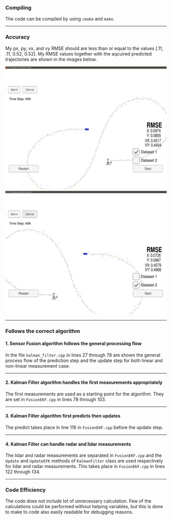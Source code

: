 [//]: # (Image References)
[image1]: ./RMSE1.png
[image2]: ./RMSE2.png

### Compiling

The code can be compiled by using `cmake` and `make`.

---
### Accuracy

My px, py, vx, and vy RMSE should are less than or equal to the values [.11, .11, 0.52, 0.52]. My RMSE values together with the aqcuired predicted trajectories are shown in the images below.

![alt text][image1] ![alt text][image2]

---
### Follows the correct algorithm

#### 1. Sensor Fusion algorithm follows the general processing flow

In the file `kalman_filter.cpp` in lines 27 through 78 are shown the general process flow of the prediction step and the update step for both linear and non-linear measurement case. 

---
#### 2. Kalman Filter algorithm handles the first measurements appropriately

The first measurements are used as a starting point for the algorithm. They are set in `FusionEKF.cpp` in lines 78 through 103.

---
#### 3. Kalman Filter algorithm first predicts then updates

The predict takes place in line 116 in `FusionEKF.cpp` before the update step.

---
#### 4. Kalman Filter can handle radar and lidar measurements

The lidar and radar measurements are separated in `FusionEKF.cpp` and the `Update` and `UpdateEFK` methods of `KalmanFilter` class are used respectively for lidar and radar measurements. This takes place in `FusionEKF.cpp` in lines 122 through 134.

---
### Code Efficiency

The code does not include lot of unnecessary calculation. Few of the calculations could be performed without helping variables, but this is done to make to code also easily readable for debugging reasons.

